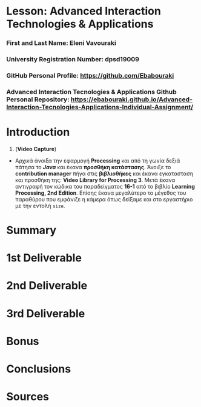 # Lesson: Advanced Interaction Technologies & Applications

### First and Last Name: Eleni Vavouraki
### University Registration Number: dpsd19009
### GitHub Personal Profile: https://github.com/Ebabouraki 
### Advanced Interaction Tecnologies & Applications Github Personal Repository: https://ebabouraki.github.io/Advanced-Interaction-Tecnologies-Applications-Individual-Assignment/ 

# Introduction
1. (**Video Capture**)
- Αρχικά άνοιξα την εφαρμογή **Processing** και από τη γωνία δεξιά πάτησα το ***Java*** και έκανα **προσθήκη κατάστασης**. Άνοιξε το **contribution manager** πήγα στις **βιβλιοθήκες** και έκανα εγκατασταση και προσθήκη της: **Video Library for Processing 3**. Μετά έκανα αντιγραφή τον κώδικα του παραδείγματος **16-1** από το βιβλίο **Learning Processing, 2nd Edition**. Επίσης έκανα μεγαλύτερο το μέγεθος του παραθύρου που εμφάνιζε η κάμερα όπως δείξαμε και στο εργαστήριο με την εντολή `size`. 
# Summary


# 1st Deliverable


# 2nd Deliverable


# 3rd Deliverable 


# Bonus 


# Conclusions


# Sources
